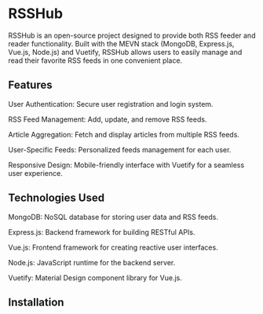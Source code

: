 # RSSHub

RSSHub is an open-source project designed to provide both RSS feeder and reader functionality. Built with the MEVN stack (MongoDB, Express.js, Vue.js, Node.js) and Vuetify, RSSHub allows users to easily manage and read their favorite RSS feeds in one convenient place.

## Features
User Authentication: Secure user registration and login system.

RSS Feed Management: Add, update, and remove RSS feeds.

Article Aggregation: Fetch and display articles from multiple RSS feeds.

User-Specific Feeds: Personalized feeds management for each user.

Responsive Design: Mobile-friendly interface with Vuetify for a seamless user experience.

## Technologies Used
MongoDB: NoSQL database for storing user data and RSS feeds.

Express.js: Backend framework for building RESTful APIs.

Vue.js: Frontend framework for creating reactive user interfaces.

Node.js: JavaScript runtime for the backend server.

Vuetify: Material Design component library for Vue.js.

## Installation
